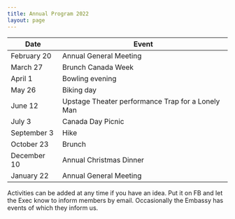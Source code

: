 ```yaml
---
title: Annual Program 2022
layout: page
---
```


|Date | Event|
|---|---|
|February 20|Annual General Meeting|
|March 27|Brunch Canada Week|
|April 1|Bowling evening|
|May 26|Biking day|
|June 12|Upstage Theater performance Trap for a Lonely Man|
|July 3|Canada Day Picnic|
|September 3|Hike|
|October 23|Brunch|
|December 10|Annual Christmas Dinner|
|January 22|Annual General Meeting|

Activities can be added at any time if you have an idea. Put it on FB and let the Exec know to inform members by email.
Occasionally the Embassy has events of which they inform us.